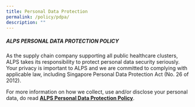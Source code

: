 ```yaml
---
title: Personal Data Protection
permalink: /policy/pdpa/
description: ""
---
```

##### ALPS PERSONAL DATA PROTECTION POLICY

As the supply chain company supporting all public healthcare clusters, ALPS takes its responsibility to protect personal data security seriously. Your privacy is important to ALPS and we are committed to complying with applicable law, including Singapore Personal Data Protection Act (No. 26 of 2012).

For more information on how we collect, use and/or disclose your personal data, do read <a target="_blank" style="font-weight: bold" href="/files/Policy/alps_personal_data_protection_policy.pdf">ALPS Personal Data Protection Policy</a>.